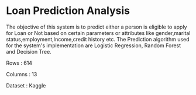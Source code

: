 # Loan Prediction Analysis

The objective of this system is to predict either a person is eligible to apply for Loan or Not based on certain parameters or attributes like gender,marital status,employment,Income,credit history etc.
The Prediction algorithm used for the system's implementation are Logistic Regression, Random Forest and Decision Tree. 
 
 
Rows : 614

Columns : 13

Dataset : Kaggle
